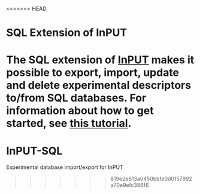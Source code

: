 <<<<<<< HEAD
# SQL Extension of InPUT

The SQL extension of [InPUT](https://github.com/feldob/InPUT) makes it possible to export, import, update and delete experimental descriptors to/from SQL databases. For information about how to get started, see [this tutorial](https://github.com/feldob/InPUT/wiki/SQL-Extension).
=======
InPUT-SQL
=========

Experimental database import/export for InPUT
>>>>>>> 819e2e613a0450bbfe0d0157992a70e9efc396f6
